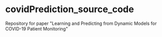 # covidPrediction_source_code
Repository for paper "Learning and Predicting from Dynamic Models for COVID-19 Patient Monitoring"
